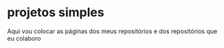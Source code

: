 # projetos simples

Aqui vou colocar as páginas dos meus repositórios e dos repositórios que eu colaboro
